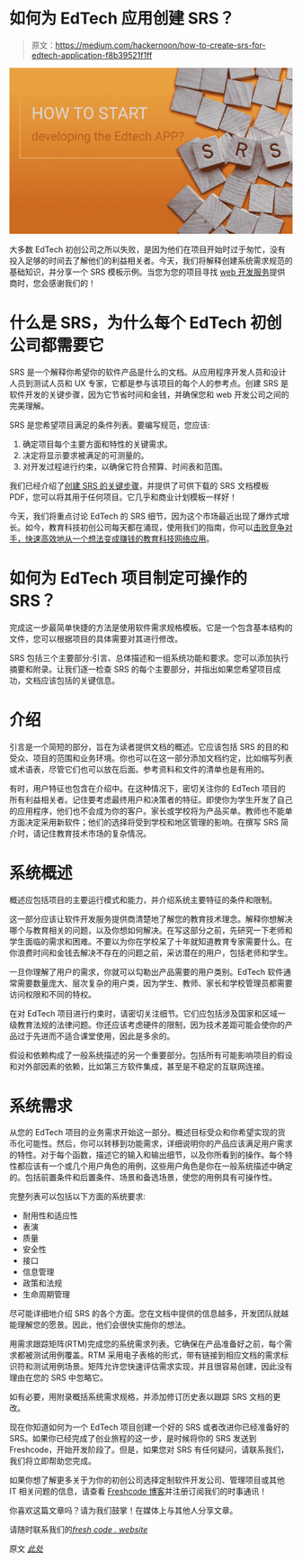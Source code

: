 # 如何为 EdTech 应用创建 SRS？

> 原文：<https://medium.com/hackernoon/how-to-create-srs-for-edtech-application-f8b39521f1ff>

![](img/34ec03a1a0b01c990dac05c5917f45cc.png)

大多数 EdTech 初创公司之所以失败，是因为他们在项目开始时过于匆忙，没有投入足够的时间去了解他们的利益相关者。今天，我们将解释创建系统需求规范的基础知识，并分享一个 SRS 模板示例。当您为您的项目寻找 [web 开发服务](https://freshcodeit.com/services)提供商时，您会感谢我们的！

# 什么是 SRS，为什么每个 EdTech 初创公司都需要它

SRS 是一个解释你希望你的软件产品是什么的文档。从应用程序开发人员和设计人员到测试人员和 UX 专家，它都是参与该项目的每个人的参考点。创建 SRS 是软件开发的关键步骤，因为它节省时间和金钱，并确保您和 web 开发公司之间的完美理解。

SRS 是您希望项目满足的条件列表。要编写规范，您应该:

1.  确定项目每个主要方面和特性的关键需求。
2.  决定将显示要求被满足的可测量的。
3.  对开发过程进行约束，以确保它符合预算、时间表和范围。

我们已经介绍了[创建 SRS 的关键步骤](https://freshcodeit.com/freshcode-post/how-to-create-srs-system-requirements-specification-for-web-application-advice-from-experienced-developers)，并提供了可供下载的 SRS 文档模板 PDF，您可以将其用于任何项目。它几乎和商业计划模板一样好！

今天，我们将重点讨论 EdTech 的 SRS 细节，因为这个市场最近出现了爆炸式增长。如今，教育科技初创公司每天都在涌现，使用我们的指南，你可以[击败竞争对手，快速高效地从一个想法变成赚钱的教育科技网络应用](https://freshcodeit.com/freshcode-post/from-an-idea-to-a-money-making-edtech-web-app)。

# 如何为 EdTech 项目制定可操作的 SRS？

完成这一步最简单快捷的方法是使用软件需求规格模板。它是一个包含基本结构的文件，您可以根据项目的具体需要对其进行修改。

SRS 包括三个主要部分:引言、总体描述和一组系统功能和要求。您可以添加执行摘要和附录。让我们逐一检查 SRS 的每个主要部分，并指出如果您希望项目成功，文档应该包括的关键信息。

# 介绍

引言是一个简短的部分，旨在为读者提供文档的概述。它应该包括 SRS 的目的和受众、项目的范围和业务环境。你也可以在这一部分添加文档约定，比如缩写列表或术语表，尽管它们也可以放在后面。参考资料和文件的清单也是有用的。

有时，用户特征也包含在介绍中。在这种情况下，密切关注你的 EdTech 项目的所有利益相关者。记住要考虑最终用户和决策者的特征。即使你为学生开发了自己的应用程序，他们也不会成为你的客户。家长或学校将为产品买单。教师也不能单方面决定采用新软件；他们的选择将受到学校和地区管理的影响。在撰写 SRS 简介时，请记住教育技术市场的复杂情况。

# 系统概述

概述应包括项目的主要运行模式和能力，并介绍系统主要特征的条件和限制。

这一部分应该让软件开发服务提供商清楚地了解您的教育技术理念。解释你想解决哪个与教育相关的问题，以及你想如何解决。在写这部分之前，先研究一下老师和学生面临的需求和困难。不要以为你在学校呆了十年就知道教育专家需要什么。在你浪费时间和金钱去解决不存在的问题之前，采访潜在的用户，包括老师和学生。

一旦你理解了用户的需求，你就可以勾勒出产品需要的用户类别。EdTech 软件通常需要数量庞大、层次复杂的用户类，因为学生、教师、家长和学校管理员都需要访问权限和不同的特权。

在对 EdTech 项目进行约束时，请密切关注细节。它们应包括涉及国家和区域一级教育法规的法律问题。你还应该考虑硬件的限制，因为技术差距可能会使你的产品过于先进而不适合课堂使用，因此是多余的。

假设和依赖构成了一般系统描述的另一个重要部分。包括所有可能影响项目的假设和对外部因素的依赖，比如第三方软件集成，甚至是不稳定的互联网连接。

# 系统需求

从您的 EdTech 项目的业务需求开始这一部分。概述目标受众和你希望实现的货币化可能性。然后，你可以转移到功能需求，详细说明你的产品应该满足用户需求的特性。对于每个函数，描述它的输入和输出细节，以及你所看到的操作。每个特性都应该有一个或几个用户角色的用例，这些用户角色是你在一般系统描述中确定的。包括前置条件和后置条件、场景和备选场景，使您的用例具有可操作性。

完整列表可以包括以下方面的系统要求:

*   耐用性和适应性
*   表演
*   质量
*   安全性
*   接口
*   信息管理
*   政策和法规
*   生命周期管理

尽可能详细地介绍 SRS 的各个方面。您在文档中提供的信息越多，开发团队就越能理解您的愿景。因此，他们会很快实施你的想法。

用需求跟踪矩阵(RTM)完成您的系统需求列表。它确保在产品准备好之前，每个需求都被测试用例覆盖。RTM 采用电子表格的形式，带有链接到相应文档的需求标识符和测试用例场景。矩阵允许您快速评估需求实现，并且很容易创建，因此没有理由在您的 SRS 中忽略它。

如有必要，用附录概括系统需求规格，并添加修订历史表以跟踪 SRS 文档的更改。

现在你知道如何为一个 EdTech 项目创建一个好的 SRS 或者改进你已经准备好的 SRS。如果你已经完成了创业旅程的这一步，是时候将你的 SRS 发送到 Freshcode，开始开发阶段了。但是，如果您对 SRS 有任何疑问，请联系我们，我们将立即帮助您完成。

如果你想了解更多关于为你的初创公司选择定制软件开发公司、管理项目或其他 IT 相关问题的信息，请查看 [Freshcode 博客](https://freshcodeit.com/blog)并注册订阅我们的时事通讯！

你喜欢这篇文章吗？请为我们鼓掌！在媒体上与其他人分享文章。

请随时联系我们的[*fresh code . website*](https://freshcodeit.com/)

原文 [*此处*](https://freshcodeit.com/freshcode-post/how-to-create-srs-for-edtech-application)